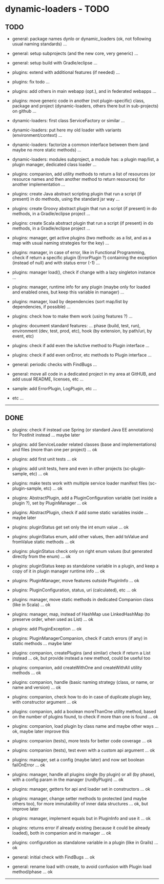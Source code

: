 dynamic-loaders - TODO
======================

TODO
----
- general: package names dynlo or dynamic_loaders (ok, not following usual naming standards) ...
- general: setup subprojects (and the new core, very generic) ...
- general: setup build with Gradle/eclipse ...

- plugins: extend with additional features (if needed) ...
- plugins: fix todo ...
- plugins: add others in main webapp (opt.), and in federated webapps ...

- plugins: move generic code in another (not plugin-specific) class, 
  package and project (dynamic-loaders, others there but in sub-projects) on github ...
- dynamic-loaders: first class ServiceFactory or similar ...
- dynamic-loaders: put here my old loader with variants (environment/context) ...
- dynamic-loaders: factorize a common interface between them (and maybe no more static methods) ...
- dynamic-loaders: modules subproject, a module has: a plugin map/list, a plugin manager, dedicated class loader ...

- plugins: companion, add utility methods to return a list of resources 
  (or resource names and then another method to return resources) for another implementation ...
- plugins: create Java abstract scripting plugin that run a script (if present) in do methods, using the standard jsr way ...
- plugins: create Groovy abstract plugin that run a script (if present) in do methods, in a Gradle/eclipse project ...
- plugins: create Scala abstract plugin that run a script (if present) in do methods, in a Gradle/eclipse project ...

- plugins: manager, get active plugins (two methods: as a list, and as a map with usual naming strategies for the key) ...
- plugins: manager, in case of error, like in Functional Programming, 
  check if return a specific plugin (ErrorPlugin ?) containing the exception (instead of null) and with status error (-1) ...
- plugins: manager load(), check if change with a lazy singleton instance ...
- plugins: manager, runtime info for any plugin (maybe only for loaded and enabled ones, but keep this variable in manager) ...
- plugins: manager, load by dependencies (sort map/list by dependencies, if possible) ...

- plugins: check how to make them work (using features ?) ...
- plugins: document standard features: ...
  phase (build, test, run), 
  environment (dev, test, prod, etc), 
  hook (by extension, by path/uri, by event, etc) 
- plugins: check if add even the isActive method to Plugin interface ...
- plugins: check if add even onError, etc methods to Plugin interface ...

- general: periodic checks with FindBugs ...
- general: move all code in a dedicated project in my area at GitHUB, and add usual README, licenses, etc ...

- sample: add ErrorPlugin, LogPlugin, etc ...

- etc ...

---------------


DONE
----
- plugins: check if instead use Spring (or standard Java EE annotations) for PostInit instead ... maybe later 
- plugins: add ServiceLoader related classes (base and implementations) and files (more than one per project) ... ok
- plugins: add first unit tests ... ok
- plugins: add unit tests, here and even in other projects (sc-plugin-sample, etc) ... ok
- plugins: make tests work with multiple service loader manifest files (sc-plugin-sample, etc) ... ok
- plugins: AbstractPlugin, add a PluginConfiguration variable (set inside a plugin ?), set by PluginManager ... ok
- plugins: AbstractPlugin, check if add some static variables inside ... maybe later
- plugins: pluginStatus get set only the int enum value ... ok
- plugins: pluginStatus enum, add other values, then add toValue and fromValue static methods ... ok
- plugins: pluginStatus check only on right enum values (but generated directly from the enum) ... ok
- plugins: pluginStatus keep as standalone variable in a plugin, and keep a copy of it in plugin manager runtime info ... ok
- plugins: PluginManager, move features outside PluginInfo ... ok
- plugins: PluginConfiguration, status, uri (calculated), etc ... ok
- plugins: manager, move static methods in dedicated Companion class (like in Scala) ... ok
- plugins: manager, map, instead of HashMap use LinkedHashMap (to preserve order, when used as List) ... ok
- plugins: add PluginException ... ok
- plugins: PluginManagerCompanion, check if catch errors (if any) in static methods ... maybe later
- plugins: companion, createPlugins (and similar) check if return a List instead ... ok, but provide instead a new method, could be useful too
- plugins: companion, add createWithOne and createWithAll utility methods ... ok
- plugins: companion, handle (basic naming strategy (class, or name, or name and version) ... ok
- plugins: companion, check how to do in case of duplicate plugin key, with constructor argument ... ok
- plugins: companion, add a boolean moreThanOne utility method, based on the number of plugins found, to check if more than one is found ... ok
- plugins: companion, load plugin by class name and maybe other ways ... ok, maybe later improve this
- plugins: companion (tests), more tests for better code coverage ... ok
- plugins: companion (tests), test even with a custom api argument ... ok
- plugins: manager, set a config (maybe later) and now set boolean failOnError ... ok
- plugins: manager, handle all plugins single (by plugin) or all (by phase), with a config param in the manager (runByPlugin) ... ok
- plugins: manager, getters for api and loader set in constructors ... ok
- plugins: manager, change setter methods to protected (and maybe others too), for more immutability of inner data structures ... ok, but improve later
- plugins: manager, implement equals but in PluginInfo and use it ... ok
- plugins: returns error if already existing (because it could be already loaded), both in companion and in manager ... ok
- plugins: configuration as standalone variable in a plugin (like in Grails) ... ok

- general: initial check with FindBugs ... ok
- general: rename load with create, to avoid confusion with Plugin load method/phase ... ok


---------------
